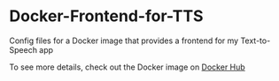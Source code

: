 # Docker-Frontend-for-TTS
Config files for a Docker image that provides a frontend for my Text-to-Speech app

To see more details, check out the Docker image on [Docker Hub](https://hub.docker.com/repository/docker/slfunk/tts-frontend/general)
